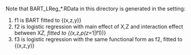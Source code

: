 Note that BART_LReg_*.RData in this directory is generated in the setting: 
1. f1 is BART fitted to {(x,z,y)}
2. f2 is logistic regression with main effect of X,Z and interaction effect between X*Z, fitted to {(x,z,p(z*=1|f1))}
3. f3 is logistic regression with the same functional form as f2, fitted to {(x,z,y)}
